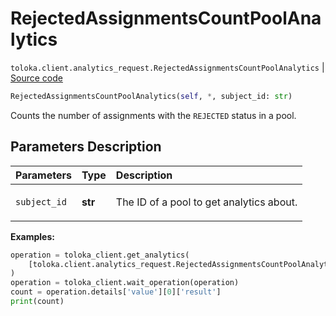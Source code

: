 # RejectedAssignmentsCountPoolAnalytics
`toloka.client.analytics_request.RejectedAssignmentsCountPoolAnalytics` | [Source code](https://github.com/Toloka/toloka-kit/blob/v1.2.2/src/client/analytics_request.py#L120)

```python
RejectedAssignmentsCountPoolAnalytics(self, *, subject_id: str)
```

Counts the number of assignments with the `REJECTED` status in a pool.

## Parameters Description

| Parameters | Type | Description |
| :----------| :----| :-----------|
`subject_id`|**str**|<p>The ID of a pool to get analytics about.</p>

**Examples:**


```python
operation = toloka_client.get_analytics(
    [toloka.client.analytics_request.RejectedAssignmentsCountPoolAnalytics(subject_id='1084779')]
)
operation = toloka_client.wait_operation(operation)
count = operation.details['value'][0]['result']
print(count)
```

